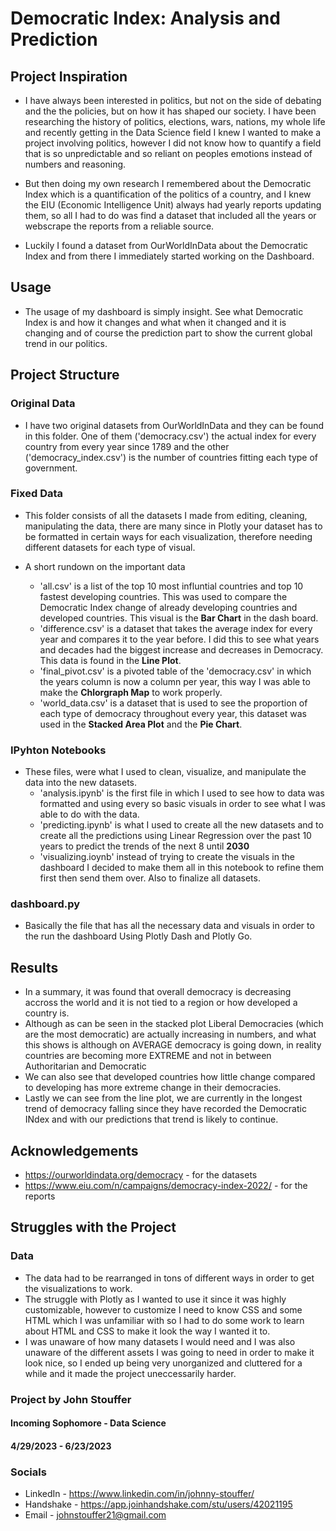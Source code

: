 # Democratic Index: Analysis and Prediction


## Project Inspiration

- I have always been interested in politics, but not on the side of debating and the the policies, but on how it has shaped our society. I have been researching the history of politics, elections, wars, nations, my whole life and recently getting in the Data Science field I knew I wanted to make a project involving politics, however I did not know how to quantify a field that is so unpredictable and so reliant on peoples emotions instead of numbers and reasoning.

- But then doing my own research I remembered about the Democratic Index which is a quantification of the politics of a country, and I knew the EIU (Economic Intelligence Unit) always had yearly reports updating them, so all I had to do was find a dataset that included all the years or webscrape the reports from a reliable source.

- Luckily I found a dataset from OurWorldInData about the Democratic Index and from there I immediately started working on the Dashboard.

## Usage

- The usage of my dashboard is simply insight. See what Democratic Index is and how it changes and what when it changed and it is changing and of course the prediction part to show the current global trend in our politics.

## Project Structure

### Original Data

 - I have two original datasets from OurWorldInData and they can be found in this folder. One of them ('democracy.csv') the actual index for every country from every year since 1789 and the other ('democracy_index.csv') is the number of countries fitting each type of government.

 ### Fixed Data

 - This folder consists of all the datasets I made from editing, cleaning, manipulating the data, there are many since in Plotly your dataset has to be formatted in certain ways for each visualization, therefore needing different datasets for each type of visual.
 
 - A short rundown on the important data
    - 'all.csv' is a list of the top 10 most influntial countries and top 10 fastest developing countries. This was used to compare the Democratic Index change of already developing countries and developed countries. This visual is the **Bar Chart** in the dash board.
    - 'difference.csv' is a dataset that takes the average index for every year and compares it to the year before. I did this to see what years and decades had the biggest increase and decreases in Democracy. This data is found in the **Line Plot**.
    - 'final_pivot.csv' is a pivoted table of the 'democracy.csv' in which the years column is now a column per year, this way I was able to make the **Chlorgraph Map** to work properly.
    - 'world_data.csv' is a dataset that is used to see the proportion of each type of democracy throughout every year, this dataset was used in the **Stacked Area Plot** and the **Pie Chart**.

### IPyhton Notebooks

- These files, were what I used to clean, visualize, and manipulate the data into the new datasets.
    - 'analysis.ipynb' is the first file in which I used to see how to data was formatted and using every so basic visuals in order to see what I was able to do with the data.
    - 'predicting.ipynb' is what I used to create all the new datasets and to create all the predictions using Linear Regression over the past 10 years to predict the trends of the next 8 until **2030**
    - 'visualizing.ioynb' instead of trying to create the visuals in the dashboard I decided to make them all in this notebook to refine them first then send them over. Also to finalize all datasets.

### dashboard.py

- Basically the file that has all the necessary data and visuals in order to the run the dashboard Using Plotly Dash and Plotly Go.

## Results

- In a summary, it was found that overall democracy is decreasing accross the world and it is not tied to a region or how developed a country is.
- Although as can be seen in the stacked plot Liberal Democracies (which are the most democratic) are actually increasing in numbers, and what this shows is although on AVERAGE democracy is going down, in reality countries are becoming more EXTREME and not in between Authoritarian and Democratic
- We can also see that developed countries how little change compared to developing has more extreme change in their democracies.
- Lastly we can see from the line plot, we are currently in the longest trend of democracy falling since they have recorded the Democratic INdex and with our predictions that trend is likely to continue.

## Acknowledgements

- https://ourworldindata.org/democracy - for the datasets
- https://www.eiu.com/n/campaigns/democracy-index-2022/ - for the reports

## Struggles with the Project

### Data
- The data had to be rearranged in tons of different ways in order to get the visualizations to work.
- The struggle with Plotly as I wanted to use it since it was highly customizable, however to customize I need to know CSS and some HTML which I was unfamiliar with so I had to do some work to learn about HTML and CSS to make it look the way I wanted it to.
- I was unaware of how many datasets I would need and I was also unaware of the different assets I was going to need in order to make it look nice, so I ended up being very unorganized and cluttered for a while and it made the project uneccessarily harder.

### Project by John Stouffer
#### Incoming Sophomore - Data Science
#### 4/29/2023 - 6/23/2023

### Socials
- LinkedIn - https://www.linkedin.com/in/johnny-stouffer/
- Handshake - https://app.joinhandshake.com/stu/users/42021195
- Email - johnstouffer21@gmail.com